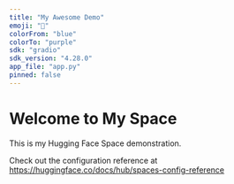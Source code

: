 ```yaml
---
title: "My Awesome Demo"
emoji: "🚀"
colorFrom: "blue"
colorTo: "purple"
sdk: "gradio"
sdk_version: "4.28.0"
app_file: "app.py"
pinned: false
---
```


# Welcome to My Space

This is my Hugging Face Space demonstration.

Check out the configuration reference at https://huggingface.co/docs/hub/spaces-config-reference
